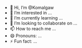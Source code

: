 - 👋 Hi, I’m @Komalgaw
- 👀 I’m interested in ...
- 🌱 I’m currently learning ...
- 💞️ I’m looking to collaborate on ...
- 📫 How to reach me ...
- 😄 Pronouns: ...
- ⚡ Fun fact: ...

<!---
Komalgaw/Komalgaw is a ✨ special ✨ repository because its `README.md` (this file) appears on your GitHub profile.
You can click the Preview link to take a look at your changes.
--->
